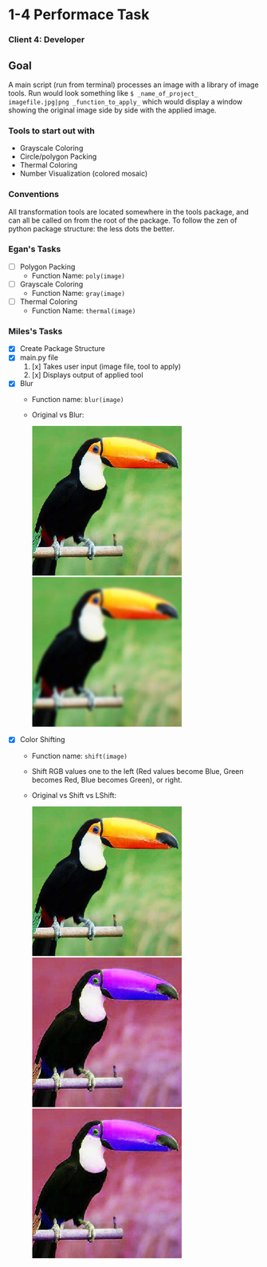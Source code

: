 # 1-4 Performace Task
### Client 4: Developer

## Goal
A main script (run from terminal) processes an image with a library of image tools. Run would look something like `$ _name_of_project_ imagefile.jpg|png _function_to_apply_` which would display a window showing the original image side by side with the applied image.

### Tools to start out with
* Grayscale Coloring 
* Circle/polygon Packing
* Thermal Coloring
* Number Visualization (colored mosaic)

### Conventions
All transformation tools are located somewhere in the tools package, and can all be called on from the root of the package. To follow the zen of python package structure: the less dots the better.

### Egan's Tasks
* [ ] Polygon Packing
	* Function Name: `poly(image)`
* [ ] Grayscale Coloring
	* Function Name: `gray(image)`
* [ ] Thermal Coloring
	* Function Name: `thermal(image)`

### Miles's Tasks
* [x] Create Package Structure
* [x] main.py file
	1. [x] Takes user input (image file, tool to apply)
	1. [x] Displays output of applied tool
* [x] Blur
	* Function name: `blur(image)`
	* Original vs Blur:
		
		![toucan](tools/bin/toucan.jpg) ![toucan blur](tools/bin/toucan_blur.jpg)
* [x] Color Shifting
	* Function name: `shift(image)`
	* Shift RGB values one to the left (Red values become Blue, Green becomes Red, Blue becomes Green), or right.
	* Original vs Shift vs LShift:

		![toucan](tools/bin/toucan.jpg) ![toucan blur](tools/bin/toucan_shift.jpg)
		![toucan blur](tools/bin/toucan_shift.jpg)

